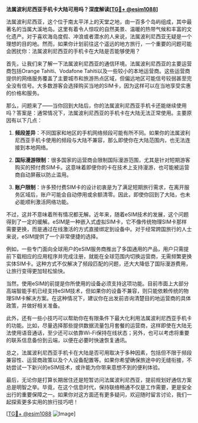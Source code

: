 **法属波利尼西亚手机卡大陆可用吗？深度解读[[TG💪+ @esim1088](https://t.me/s/esim1088)]**

法属波利尼西亚，这个位于南太平洋上的天堂之地，由一百多个岛屿组成，其中最著名的当属大溪地岛。这里有着令人惊叹的自然美景、温暖的热带气候和丰富的文化遗产。对于喜欢海岛度假、冲浪或者潜水的人来说，法属波利尼西亚无疑是一个理想的目的地。然而，如果你计划前往这个遥远的地方旅行，一个重要的问题可能会困扰你：法属波利尼西亚的手机卡在大陆是否能够使用？

首先，让我们来了解一下法属波利尼西亚的通信环境。法属波利尼西亚的主要运营商包括Orange Tahiti、Vodafone Tahiti以及一些较小的本地运营商。这些运营商提供的网络服务覆盖了主要城市和旅游热点区域，但偏远地区可能信号较弱甚至完全没有信号。大多数游客会选择购买当地的SIM卡，因为这样可以在当地享受实惠的价格和服务。

那么，问题来了——当你回到大陆后，你的法属波利尼西亚手机卡还能继续使用吗？答案是：通常情况下，法属波利尼西亚的手机卡在大陆无法正常使用。主要原因有以下几点：

1. **频段差异**：不同国家和地区的手机网络频段可能有所不同。如果你的法属波利尼西亚手机卡使用的频段与大陆不兼容，那么即使你在大陆范围内，也无法连接到本地网络。
   
2. **国际漫游限制**：很多国家的运营商会限制国际漫游范围，尤其是针对短期游客购买的预付费SIM卡。这意味着即便你的卡在技术上支持漫游，也可能被运营商自动屏蔽以防止滥用。

3. **账户限制**：许多预付费SIM卡的设计初衷是为了满足短期旅行需求，在离开服务区域后，账户可能会自动停用或余额清零。因此，即使你回到了大陆，也未必能顺利激活网络功能。

不过，这并不意味着所有情况都无解。近年来，随着eSIM技术的发展，这个问题得到了一定的缓解。eSIM是一种嵌入式虚拟SIM卡，它不像传统物理SIM卡那样需要更换，而是通过在线激活的方式直接绑定到设备中。对于经常跨国旅行的人士来说，eSIM提供了一个非常便捷的选择。

例如，一些专门面向全球用户的eSIM服务商推出了多国通用的产品，用户只需提前下载相应的应用程序并完成注册，就能在全球范围内切换运营商，无需频繁更换实体SIM卡。这种方式不仅解决了频段匹配的问题，还大大降低了国际漫游费用，让旅行变得更加轻松愉快。

当然，使用eSIM的前提是你所使用的设备必须支持这项功能。目前市面上大部分高端智能手机已经支持eSIM技术，但如果你的设备不兼容，则只能依赖传统的物理SIM卡解决方案。在这种情况下，建议你在出发前咨询清楚目的地运营商的具体政策，并做好相关准备。

此外，还有一些小技巧可以帮助你在有限条件下最大化利用法属波利尼西亚手机卡的功能。比如，尽量选择那些提供数据流量包月套餐的运营商，这样即使在大陆无法使用语音通话，至少还可以依靠Wi-Fi保持在线状态；另外，也可以考虑将重要的联系信息备份到云端，以便在必要时快速恢复通讯。

总之，法属波利尼西亚手机卡在大陆是否可用取决于多种因素，包括但不限于频段兼容性、运营商政策以及个人设备配置等。如果你希望确保旅途中的无缝衔接，不妨尝试一下新兴的eSIM技术，或许能为你带来意想不到的便利体验。

最后，无论你是打算长期居住还是短暂访问法属波利尼西亚，提前规划好通信方案总是明智之举。毕竟，在这个信息时代，保持联络畅通不仅是工作需要，更是安全出行的重要保障之一。如果你对这方面还有更多疑问，欢迎随时留言讨论，我们一起探索更多实用的旅行技巧吧！

[[TG💪+ @esim1088](https://t.me/s/esim1088) ![Image](https://i.postimg.cc/4NQfJmqS/Snipaste-2025-05-13-00-14-12.png)]